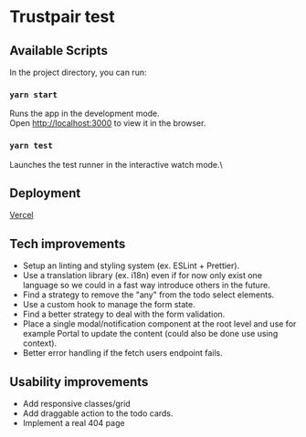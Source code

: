 # Trustpair test

## Available Scripts

In the project directory, you can run:

### `yarn start`

Runs the app in the development mode.\
Open [http://localhost:3000](http://localhost:3000) to view it in the browser.

### `yarn test`

Launches the test runner in the interactive watch mode.\

## Deployment

[Vercel](https://tp-test-eight.vercel.app/)

## Tech improvements

- Setup an linting and styling system (ex. ESLint + Prettier).
- Use a translation library (ex. i18n) even if for now only exist one language so we could in a fast way introduce others in the future.
- Find a strategy to remove the "any" from the todo select elements.
- Use a custom hook to manage the form state.
- Find a better strategy to deal with the form validation.
- Place a single modal/notification component at the root level and use for example Portal to update the content (could also be done use using context).
- Better error handling if the fetch users endpoint fails.

## Usability improvements

- Add responsive classes/grid
- Add draggable action to the todo cards.
- Implement a real 404 page
